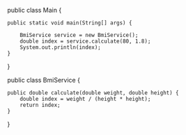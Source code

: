 public class Main {
    
    public static void main(String[] args) {
        
        BmiService service = new BmiService();
        double index = service.calculate(80, 1.8);
        System.out.println(index);
    }
}


public class BmiService {
    
    public double calculate(double weight, double height) {
        double index = weight / (height * height);
        return index;
    }
}


